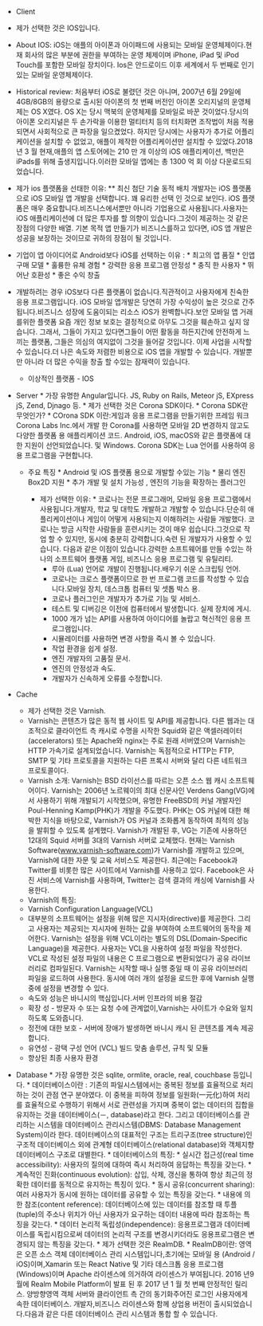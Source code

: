  * Client
 * 제가 선택한 것은 IOS입니다.
  * About IOS: iOS는 애플의 아이폰과 아이패드에 사용되는 모바일 운영체제이다.현재 회사의 많은 부분에 권한을 부여하는 운영 체제이며 iPhone, iPad 및 iPod Touch를 포함한 모바일 장치이다. Ios은 안드로이드 이후 세계에서 두 번째로 인기있는 모바일 운영체제이다.
  * Historical review: 처음부터 iOS로 불렸던 것은 아니며, 2007년 6월 29일에 4GB/8GB의 용량으로 출시된 아이폰의 첫 번째 버전인 아이폰 오리지널의 운영체제는 OS X였다. OS X는 당시 맥북의 운영체제를 모바일로 바꾼 것이었다.당시의 아이폰 오리지널은 두 손가락을 이용한 멀티터치 등의 터치화면 조작법이 처음 적용되면서 사회적으로 큰 파장을 일으켰었다. 하지만 당시에는 사용자가 추가로 어플리케이션을 설치할 수 없었고, 애플이 제작한 어플리케이션만 설치할 수 있었다.2018 년 3 월 현재,애플의 앱 스토어에는 210 만 개 이상의 iOS 애플리케이션, 백만은 iPads를 위해 출생지입니다.이러한 모바일 앱에는 총 1300 억 회 이상 다운로드되었습니다.
 * 제가 ios 플랫폼을 선태한 이유: 
   ** 최신 첨단 기술 동적 배치 개발자는 iOS 플랫폼으로 iOS 모바일 앱 개발을 선택합니다. 꽤 유리한 선택 인 것으로 보인다. iOS 플랫폼은 매우 중요합니다.비즈니스에서뿐만 아니라 기업용으로 사용됩니다.사용자는 iOS 애플리케이션에 더 많은 투자를 할 의향이 있습니다.그것이 제공하는 것 같은 장점의 다양한 배열. 기본 목적 앱 만들기가 비즈니스를하고 있다면, iOS 앱 개발은 성공을 보장하는 것이므로 귀하의 장점이 될 것입니다.

* 기업이 앱 아이디어로 Android보다 iOS를 선택하는 이유 : 
        * 최고의 앱 품질
        * 인앱 구매 모델
        * 훌륭한 유체 경험
        * 강력한 응용 프로그램 안정성
        * 충직 한 사용자
        *  뛰어난 호환성
        * 좋은 수익 창출
* 개발하려는 경우 iOS보다 다른 플랫폼이 없습니다.직관적이고 사용자에게 친숙한 응용 프로그램입니다. iOS 모바일 앱개발은 당연히 가장 수익성이 높은 것으로 간주됩니다.비즈니스 성장에 도움이되는 리소스 iOS가 완벽합니다.보안 모바일 앱 거래를위한 플랫폼 요즘 개인 정보 보호는
결정적으로 아무도 그것을 훼손하고 싶지 않습니다. 그래서, 그들이 가지고 있다면그들이 어떤 활동을 하든지간에 안전하게 느끼는 플랫폼, 그들은
의심의 여지없이 그것을 들어갈 것입니다. 이제 사업을 시작할 수 있습니다.더 나은 속도와 저렴한 비용으로 iOS 앱을 개발할 수 있습니다.
개발뿐만 아니라 더 많은 수익을 창출 할 수있는 잠재력이 있습니다.
  * 이상적인 플랫폼 - IOS
* Server
        * 가장 유명한 Angular입니다. JS, Ruby on Rails, Meteor jS, EXpress
jS, Zend, Djnago 등.
        * 제가 선택한 것은 Corona SDK이다.
        * Corona SDK란 무엇인가?
        * COrona SDK 이란:게임과 응용 프로그램을 만들기위한 프레임 워크Corona Labs Inc.에서 개발 한 Corona를 사용하면 모바일 2D 변경하지 않고도 다양한 플랫폼 용 애플리케이션 코드. Android, iOS, macOS와 같은 플랫폼에 대한 지원이 선언되었습니다.
및 Windows. Corona SDK는 Lua 언어를 사용하여 응용 프로그램을 구현합니다.

  * 주요 특징
        * Android 및 iOS 플랫폼 용으로 개발할 수있는 기능
        * 물리 엔진 Box2D 지원
        * 추가 개발 및 설치 가능성 , 엔진의 기능을 확장하는 플러그인
          
    * 제가 선택한 이유:
          * 코로나는 전문 프로그래머, 모바일 응용 프로그램에서 사용됩니다.개발자, 학교 및 대학도 개발하고 개발할 수 있습니다.단순히 애플리케이션이나 게임이 어떻게 사용되는지 이해하려는 사람들 개발했다. 코로나는 방금 시작한 사람들을 훈련시키는 것이 매우 쉽습니다.그것으로 작업 할 수 있지만, 동시에 충분히 강력합니다.숙련 된 개발자가 사용할 수 있습니다. 다음과 같은 이점이 있습니다.강력한 소프트웨어를 만들 수있는 하나의 소프트웨어 플랫폼
게임, 비즈니스 응용 프로그램 및 유틸리티.
        * 루아 (Lua) 언어로 개발이 진행됩니다.배우기 쉬운 스크립팅 언어.
        * 코로나는 크로스 플랫폼이므로 한 번 프로그램 코드를 작성할 수 있습니다.모바일 장치, 데스크톱 컴퓨터 및 셋톱 박스 용.
        * 코로나 플러그인은 개발자가 추가로 기능 및 서비스.
        * 테스트 및 디버깅은 이전에 컴퓨터에서 발생합니다. 실제 장치에 게시.
        * 1000 개가 넘는 API를 사용하여 아이디어를 놀랍고 혁신적인 응용 프로그램입니다.
        * 시뮬레이터를 사용하면 변경 사항을 즉시 볼 수 있습니다.
        * 작업 환경을 쉽게 설정.
        * 엔진 개발자의 고품질 문서.
        * 엔진의 안정성과 속도.
        * 개발자가 신속하게 오류를 수정합니다.
 * Cache
    * 제가 선택한 것은 Varnish.
    * Varnish는 콘텐츠가 많은 동적 웹 사이트 및 API를 제공합니다. 다른 웹과는 대조적으로 클라이언트 측 캐시로 수명을 시작한 Squid와 같은 액셀러레이터 (accelerators) 또는 Apache와 nginx는 주로 원래 서버였으며 Varnish는 HTTP 가속기로 설계되었습니다. Varnish는 독점적으로 HTTP는 FTP, SMTP 및 기타 프로토콜을 지원하는 다른 프록시 서버와 달리 다른 네트워크 프로토콜이다.
    * Varnish 소개: Varnish는 BSD 라이선스를 따르는 오픈 소스 웹 캐시 소프트웨어이다. Varnish는 2006년 노르웨이의 최대 신문사인 Verdens Gang(VG)에서 사용하기 위해 개발되기 시작했으며, 유명한 FreeBSD의 커널 개발자인 Poul-Henning Kamp(PHK)가 개발을 주도했다. PHK는 OS 커널에 대한 해박한 지식을 바탕으로, Varnish가 OS 커널과 조화롭게 동작하여 최적의 성능을 발휘할 수 있도록 설계했다. Varnish가 개발된 후, VG는 기존에 사용하던 12대의 Squid 서버를 3대의 Varnish 서버로 교체했다. 현재는 Varnish Software(www.varnish-software.com)가 Varnish를 개발하고 있으며, Varnish에 대한 자문 및 교육 서비스도 제공한다. 최근에는 Facebook과 Twitter를 비롯한 많은 사이트에서 Varnish를 사용하고 있다. Facebook은 사진 서비스에 Varnish를 사용하며, Twitter는 검색 결과의 캐싱에 Varnish를 사용한다. 
    * Varnish의 특징: 
    * Varnish Configuration Language(VCL) 
    * 대부분의 소프트웨어는 설정을 위해 많은 지시자(directive)를 제공한다. 그리고 사용자는 제공되는 지시자에 원하는 값을 부여하여 소프트웨어의 동작을 제어한다. Varnish는 설정을 위해 VCL이라는 별도의 DSL(Domain-Specific Language)을 제공한다. 사용자는 VCL을 사용하여 설정 파일을 작성한다. VCL로 작성된 설정 파일의 내용은 C 프로그램으로 변환되었다가 공유 라이브러리로 컴파일된다. Varnish는 시작할 때나 실행 중일 때 이 공유 라이브러리 파일을 로드하여 사용한다. 동시에 여러 개의 설정을 로드한 후에 Varnish 실행 중에 설정을 변경할 수 있다.
    * 속도와 성능은 바니시의 핵심입니다.서버 인프라의 비용 절감
    * 확장 성 - 방문자 수 또는 요청 수에 관계없이,Varnish는 사이트가 수요와 일치하도록 도와줍니다.
    * 정전에 대한 보호 - 서버에 장애가 발생하면 바니시 캐시 된 콘텐츠를 계속 제공합니다.
    * 유연성 - 광택 구성 언어 (VCL) 빌드 맞춤 솔루션, 규칙 및 모듈
    * 향상된 최종 사용자 환경
 
 * Database
       * 가장 유명한 것은 sqlite, ormlite, oracle, real, couchbase 등입니다.
       * 데이터베이스이란 : 기존의 파일시스템에서는 중복된 정보를 효율적으로 처리하는 것이 관점 연구 분야였다. 이 중복을 피하여 정보를 일원화(一元化)하여 처리를 효율적으로 수행하기 위해서 서로 관련성을 가지며 중복이 없는 데이터의 집합을 유지하는 것을 데이터베이스(－, database)라고 한다. 그리고 데이터베이스를 관리하는 시스템을 데이터베이스 관리시스템(DBMS: Database Management System)이라 한다. 데이터베이스의 대표적인 구조는 트리구조(tree structure)인 구조적 데이터베이스 외에 관계형 데이터베이스(relational database)와 객체지향 데이터베이스 구조로 대별한다.
       * 데이터베이스의 특징:
       * 실시간 접근성(real time accessibility): 사용자의 질의에 대하여 즉시 처리하여 응답하는 특징을 갖는다.
       * 계속적인 진화(continuous evolution): 삽입, 삭제, 갱신을 통하여 항상 최근의 정확한 데이터를 동적으로 유지하는 특징이 있다.
       * 동시 공유(concurrent sharing): 여러 사용자가 동시에 원하는 데이터를 공유할 수 있는 특징을 갖는다.
       * 내용에 의한 참조(content reference): 데이터베이스에 있는 데이터를 참조할 때 투플(tuple)의 주소나 위치가 아닌 사용자가 요구하는 데이터 내용에 따라 참조하는 특징을 갖는다.
       * 데이터 논리적 독립성(independence): 응용프로그램과 데이터베이스를 독립시킴으로써 데이터의 논리적 구조를 변경시키더라도 응용프로그램은 변경되지 않는 특징을 갖는다.
       * 제가 선택한 것은 RealmDB.
       * RealmDB이란:  영역은 오픈 소스 객체 데이터베이스 관리 시스템입니다,초기에는 모바일 용 (Android / iOS)이며,Xamarin 또는 React Native 및 기타 데스크톱 응용 프로그램(Windows)이며 Apache 라이센스에 의거하여 라이센스가 부여됩니다. 2016 년9 월에 Realm Mobile Platform이 발표 된 후
2017 년 1 월 첫 번째 안정적인 릴리스. 양방향영역 객체 서버와 클라이언트 측 간의 동기화주어진 로그인 사용자에게 속한 데이터베이스. 개발자,비즈니스 라이센스와 함께 상업용 버전이 출시되었습니다.다음과 같은 다른 데이터베이스 관리 시스템과 통합 할 수 있습니다.

 
 




  
  
 
